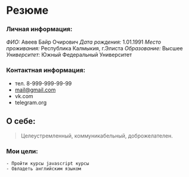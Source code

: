 # Резюме

### Личная информация:
*ФИО:* Авеев Байр Очирович
*Дата рождения:* 1.01.1991
*Место проживания:* Республика Калмыкия, г.Элиста
*Образование:* Высшее
*Университет:* Южный Федеральный Университет
### Контактная информация:
- тел. 8-999-999-99-99
- mail@gmail.com
- vk.com
- telegram.org
## О себе: 
>Целеустремленный, коммуникабельный, доброжелателен.

### Мои цели:
~~~
- Пройти курсы javascript курсы
- Овладеть английским языком
~~~
